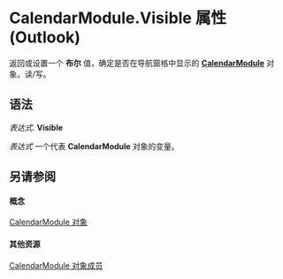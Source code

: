 
# CalendarModule.Visible 属性 (Outlook)

返回或设置一个 **布尔** 值，确定是否在导航窗格中显示的 **[CalendarModule](9203024d-9cef-75e0-600f-f3899e24761a.md)** 对象。读/写。


## 语法

 _表达式_. **Visible**

 _表达式_ 一个代表 **CalendarModule** 对象的变量。


## 另请参阅


#### 概念


[CalendarModule 对象](9203024d-9cef-75e0-600f-f3899e24761a.md)
#### 其他资源


[CalendarModule 对象成员](82731a1f-3ebe-1cb0-9e8b-d370a0b8f954.md)